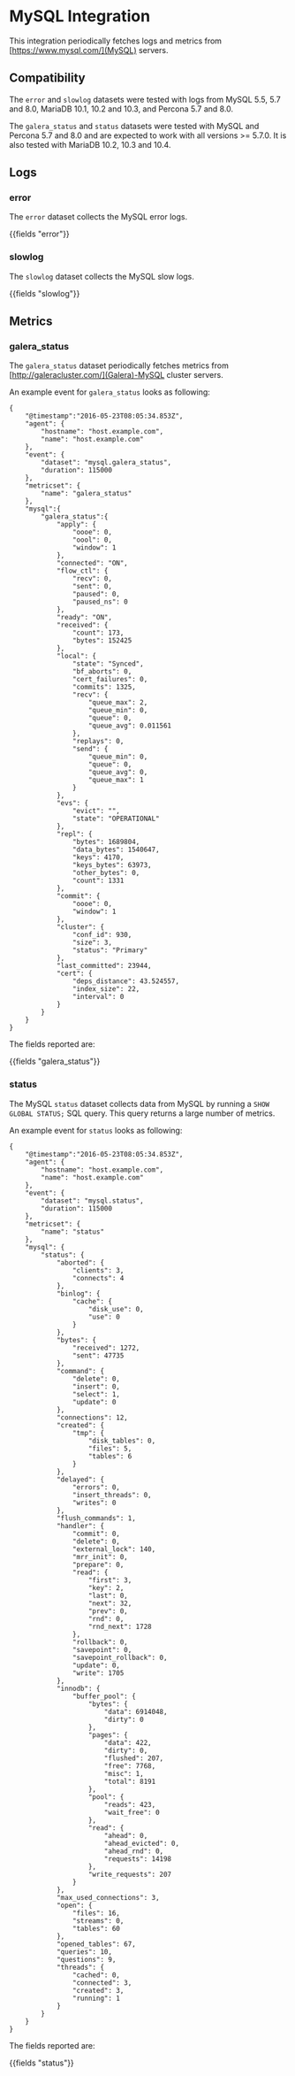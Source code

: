 # MySQL Integration

This integration periodically fetches logs and metrics from [https://www.mysql.com/](MySQL) servers.

## Compatibility

The `error` and `slowlog` datasets were tested with logs from MySQL 5.5, 5.7 and 8.0, MariaDB 10.1, 10.2 and 10.3, and Percona 5.7 and 8.0.

The `galera_status` and `status` datasets were tested with MySQL and Percona 5.7 and 8.0 and are expected to work with all
versions >= 5.7.0. It is also tested with MariaDB 10.2, 10.3 and 10.4.

## Logs

### error

The `error` dataset collects the MySQL error logs.

{{fields "error"}}

### slowlog

The `slowlog` dataset collects the MySQL slow logs.

{{fields "slowlog"}}

## Metrics

### galera_status

The `galera_status` dataset periodically fetches metrics from [http://galeracluster.com/](Galera)-MySQL cluster servers.

An example event for `galera_status` looks as following:

```$json
{
    "@timestamp":"2016-05-23T08:05:34.853Z",
    "agent": {
        "hostname": "host.example.com",
        "name": "host.example.com"
    },
    "event": {
        "dataset": "mysql.galera_status",
        "duration": 115000
    },
    "metricset": {
        "name": "galera_status"
    },
    "mysql":{
        "galera_status":{
            "apply": {
                "oooe": 0,
                "oool": 0,
                "window": 1
            },
            "connected": "ON",
            "flow_ctl": {
                "recv": 0,
                "sent": 0,
                "paused": 0,
                "paused_ns": 0
            },
            "ready": "ON",
            "received": {
                "count": 173,
                "bytes": 152425
            },
            "local": {
                "state": "Synced",
                "bf_aborts": 0,
                "cert_failures": 0,
                "commits": 1325,
                "recv": {
                    "queue_max": 2,
                    "queue_min": 0,
                    "queue": 0,
                    "queue_avg": 0.011561
                },
                "replays": 0,
                "send": {
                    "queue_min": 0,
                    "queue": 0,
                    "queue_avg": 0,
                    "queue_max": 1
                }
            },
            "evs": {
                "evict": "",
                "state": "OPERATIONAL"
            },
            "repl": {
                "bytes": 1689804,
                "data_bytes": 1540647,
                "keys": 4170,
                "keys_bytes": 63973,
                "other_bytes": 0,
                "count": 1331
            },
            "commit": {
                "oooe": 0,
                "window": 1
            },
            "cluster": {
                "conf_id": 930,
                "size": 3,
                "status": "Primary"
            },
            "last_committed": 23944,
            "cert": {
                "deps_distance": 43.524557,
                "index_size": 22,
                "interval": 0
            }
        }
    }
}
```

The fields reported are:

{{fields "galera_status"}}

### status

The MySQL `status` dataset collects data from MySQL by running a `SHOW GLOBAL STATUS;` SQL query. This query returns a large number of metrics.

An example event for `status` looks as following:

```$json
{
    "@timestamp":"2016-05-23T08:05:34.853Z",
    "agent": {
        "hostname": "host.example.com",
        "name": "host.example.com"
    },
    "event": {
        "dataset": "mysql.status",
        "duration": 115000
    },
    "metricset": {
        "name": "status"
    },
    "mysql": {
        "status": {
            "aborted": {
                "clients": 3,
                "connects": 4
            },
            "binlog": {
                "cache": {
                    "disk_use": 0,
                    "use": 0
                }
            },
            "bytes": {
                "received": 1272,
                "sent": 47735
            },
            "command": {
                "delete": 0,
                "insert": 0,
                "select": 1,
                "update": 0
            },
            "connections": 12,
            "created": {
                "tmp": {
                    "disk_tables": 0,
                    "files": 5,
                    "tables": 6
                }
            },
            "delayed": {
                "errors": 0,
                "insert_threads": 0,
                "writes": 0
            },
            "flush_commands": 1,
            "handler": {
                "commit": 0,
                "delete": 0,
                "external_lock": 140,
                "mrr_init": 0,
                "prepare": 0,
                "read": {
                    "first": 3,
                    "key": 2,
                    "last": 0,
                    "next": 32,
                    "prev": 0,
                    "rnd": 0,
                    "rnd_next": 1728
                },
                "rollback": 0,
                "savepoint": 0,
                "savepoint_rollback": 0,
                "update": 0,
                "write": 1705
            },
            "innodb": {
                "buffer_pool": {
                    "bytes": {
                        "data": 6914048,
                        "dirty": 0
                    },
                    "pages": {
                        "data": 422,
                        "dirty": 0,
                        "flushed": 207,
                        "free": 7768,
                        "misc": 1,
                        "total": 8191
                    },
                    "pool": {
                        "reads": 423,
                        "wait_free": 0
                    },
                    "read": {
                        "ahead": 0,
                        "ahead_evicted": 0,
                        "ahead_rnd": 0,
                        "requests": 14198
                    },
                    "write_requests": 207
                }
            },
            "max_used_connections": 3,
            "open": {
                "files": 16,
                "streams": 0,
                "tables": 60
            },
            "opened_tables": 67,
            "queries": 10,
            "questions": 9,
            "threads": {
                "cached": 0,
                "connected": 3,
                "created": 3,
                "running": 1
            }
        }
    }
}
```

The fields reported are:

{{fields "status"}}
